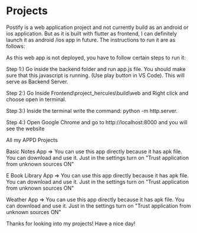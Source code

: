 # Projects
Postify is  a web application project  and not currently build as an android or ios application. But as it is built with flutter as frontend, I can definitely launch it as android /ios app in future. The instructions to run it are as follows:

As this web app is not deployed, you have to follow certain steps to run it: 

Step 1:) Go inside the backend folder and run app.js file. You should make sure that this javascript is running. (Use play button in VS Code). This will serve as Backend Server.

Step 2:) Go Inside Frontend\project_hercules\build\web and Right click and choose open in terminal.

Step 3:) Inside the terminal write the command:  python -m http.server.

Step 4:) Open Google Chrome and go to http://localhost:8000 and you will see the website


All my APPD Projects

Basic Notes App => You can use this app directly because it has apk file. You can download and use it. Just in the settings turn on 
                  "Trust application from unknown sources ON"

E Book Library App => You can use this app directly because it has apk file. You can download and  use it. Just in the settings turn on 
                  "Trust application from unknown sources ON"
        
Weather App => You can use this app directly because it has apk file. You can download and  use it. Just in the settings turn on 
                  "Trust application from unknown sources ON"


Thanks for looking into my projects! Have a nice day!
